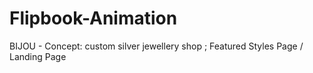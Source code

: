 # Flipbook-Animation
BIJOU - Concept: custom silver jewellery shop ; Featured Styles Page / Landing Page
